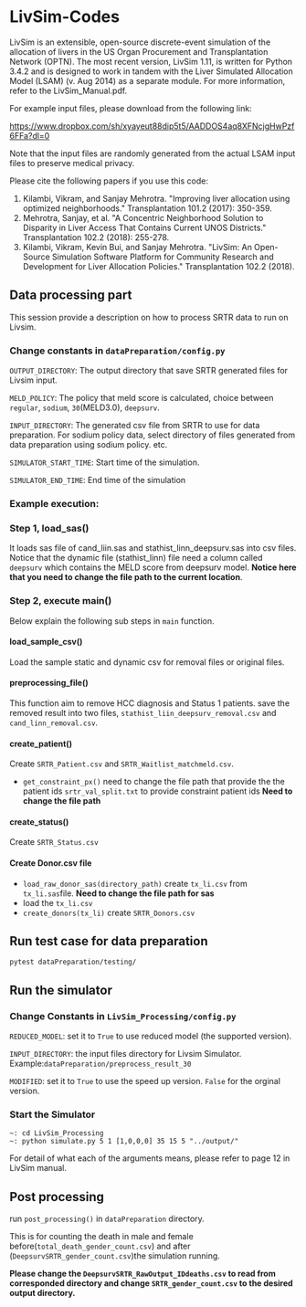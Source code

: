 # LivSim-Codes
LivSim is an extensible, open-source discrete-event simulation of the allocation of livers in the US Organ Procurement and Transplantation Network (OPTN).  The most recent version, LivSim 1.11, is written for Python 3.4.2 and  is designed to work in tandem with the Liver Simulated Allocation Model (LSAM) (v. Aug 2014) as a separate module. For more information, refer to the LivSim_Manual.pdf.

For example input files, please download from the following link:

https://www.dropbox.com/sh/xyayeut88dip5t5/AADDOS4aq8XFNcjgHwPzf6FFa?dl=0

Note that the input files are randomly generated from the actual LSAM input files to preserve medical privacy. 

Please cite the following papers if you use this code:
1. Kilambi, Vikram, and Sanjay Mehrotra. "Improving liver allocation using optimized neighborhoods." Transplantation 101.2 (2017): 350-359.
2. Mehrotra, Sanjay, et al. "A Concentric Neighborhood Solution to Disparity in Liver Access That Contains Current UNOS Districts." Transplantation 102.2 (2018): 255-278.
3. Kilambi, Vikram, Kevin Bui, and Sanjay Mehrotra. "LivSim: An Open-Source Simulation Software Platform for Community Research and Development for Liver Allocation Policies." Transplantation 102.2 (2018).

## Data processing part
This session provide a description on how to process SRTR data to run on Livsim.

### Change constants in `dataPreparation/config.py`
`OUTPUT_DIRECTORY`: The output directory that save SRTR generated files for Livsim input.

`MELD_POLICY`: The policy that meld score is calculated, choice between `regular`, `sodium`, `30`(MELD3.0), `deepsurv`.

`INPUT_DIRECTORY`: The generated csv file from SRTR to use for data preparation. For sodium policy data, select directory of files generated from data preparation using sodium policy. etc.  

`SIMULATOR_START_TIME`: Start time of the simulation.

`SIMULATOR_END_TIME`: End time of the simulation
### Example execution:


### Step 1, load_sas()
It loads sas file of cand_liin.sas and stathist_linn_deepsurv.sas into csv files. Notice that the dynamic file (stathist_linn) file need a column called `deepsurv` which contains the MELD score from deepsurv model.
**Notice here that you need to change the file path to the current location**.

### Step 2, execute main()
Below explain the following sub steps in `main` function.
#### load_sample_csv()
Load the sample static and dynamic csv for removal files or original files. 
#### preprocessing_file()
This function aim to remove HCC diagnosis and Status 1 patients. save the removed result into two files, `stathist_liin_deepsurv_removal.csv` and `cand_linn_removal.csv`.
#### create_patient()
Create `SRTR_Patient.csv` and `SRTR_Waitlist_matchmeld.csv`. 
- `get_constraint_px()` need to change the file path that provide the the patient ids `srtr_val_split.txt` to provide constraint patient ids
**Need to change the file path**
#### create_status()
Create `SRTR_Status.csv`
#### Create Donor.csv file
- `load_raw_donor_sas(directory_path)` create `tx_li.csv` from `tx_li.sas`file. **Need to change the file path for sas**
-  load the `tx_li.csv`
- `create_donors(tx_li)` create `SRTR_Donors.csv`

## Run test case for data preparation
```angular2html
pytest dataPreparation/testing/
```

## Run the simulator
### Change Constants in `LivSim_Processing/config.py`
`REDUCED_MODEL`: set it to `True` to use reduced model (the supported version).

`INPUT_DIRECTORY`: the input files directory for Livsim Simulator. Example:`dataPreparation/preprocess_result_30`

`MODIFIED`:  set it to `True` to use the speed up version. `False` for the orginal version.
### Start the Simulator
```angular2html
~: cd LivSim_Processing
~: python simulate.py 5 1 [1,0,0,0] 35 15 5 "../output/"
```
For detail of what each of the arguments means, please refer to page 12 in LivSim manual.

## Post processing 
run `post_processing()` in `dataPreparation` directory. 

This is for counting the death in male and female before(`total_death_gender_count.csv`) and after (`DeepsurvSRTR_gender_count.csv`)the simulation running.


**Please change the `DeepsurvSRTR_RawOutput_IDdeaths.csv` to read from corresponded directory and change `SRTR_gender_count.csv` to the desired output directory.**













